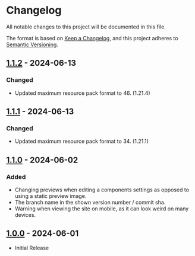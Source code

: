 # Changelog
All notable changes to this project will be documented in this file.

The format is based on [Keep a Changelog](https://keepachangelog.com/en/1.1.0/),
and this project adheres to [Semantic Versioning](https://semver.org/spec/v2.0.0.html).


## [1.1.2] - 2024-06-13

### Changed
- Updated maximum resource pack format to 46. (1.21.4)


## [1.1.1] - 2024-06-13

### Changed
- Updated maximum resource pack format to 34. (1.21.1)


## [1.1.0] - 2024-06-02

### Added
- Changing previews when editing a components settings as opposed to using a static preview image.
- The branch name in the shown version number / commit sha.
- Warning when viewing the site on mobile, as it can look weird on many devices.


## [1.0.0] - 2024-06-01
- Initial Release


[1.1.2]: https://github.com/ImCodist/minecraft-pride-pack-generator/compare/1.1.1...1.1.2
[1.1.1]: https://github.com/ImCodist/minecraft-pride-pack-generator/compare/1.1.0...1.1.1
[1.1.0]: https://github.com/ImCodist/minecraft-pride-pack-generator/compare/1.0.0...1.1.0
[1.0.0]: https://github.com/ImCodist/minecraft-pride-pack-generator/releases/tag/1.0.0